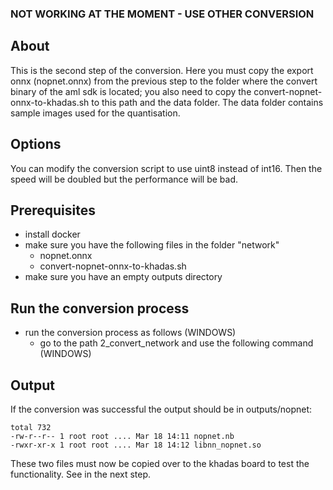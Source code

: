 ### NOT WORKING AT THE MOMENT - USE OTHER CONVERSION

## About
This is the second step of the conversion.
Here you must copy the export onnx (nopnet.onnx)
from the previous step to the folder where the convert binary
of the aml sdk is located; you also need to copy the
convert-nopnet-onnx-to-khadas.sh to this path and the data folder.
The data folder contains sample images used for the quantisation.

## Options
You can modify the conversion script to use uint8 instead of int16.
Then the speed will be doubled but the performance will be bad.

## Prerequisites
* install docker
* make sure you have the following files in the folder "network"
  * nopnet.onnx
  * convert-nopnet-onnx-to-khadas.sh
* make sure you have an empty outputs directory

## Run the conversion process

* run the conversion process as follows (WINDOWS)
  * go to the path 2_convert_network and use the following command (WINDOWS)
  
## Output
If the conversion was successful the output should be in outputs/nopnet:
```
total 732
-rw-r--r-- 1 root root .... Mar 18 14:11 nopnet.nb
-rwxr-xr-x 1 root root .... Mar 18 14:12 libnn_nopnet.so
```
These two files must now be copied over to the khadas board
to test the functionality. See in the next step.

